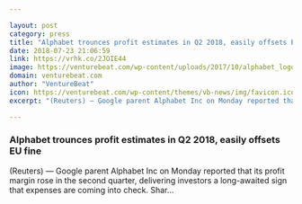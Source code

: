 ```yaml
---

layout: post
category: press
title: "Alphabet trounces profit estimates in Q2 2018, easily offsets EU fine"
date: 2018-07-23 21:06:59
link: https://vrhk.co/2JOIE44
image: https://venturebeat.com/wp-content/uploads/2017/10/alphabet_logo.jpg?fit=1200%2C600&strip=all
domain: venturebeat.com
author: "VentureBeat"
icon: https://venturebeat.com/wp-content/themes/vb-news/img/favicon.ico
excerpt: "(Reuters) — Google parent Alphabet Inc on Monday reported that its profit margin rose in the second quarter, delivering investors a long-awaited sign that expenses are coming into check. Shar…"

---
```


### Alphabet trounces profit estimates in Q2 2018, easily offsets EU fine

(Reuters) — Google parent Alphabet Inc on Monday reported that its profit margin rose in the second quarter, delivering investors a long-awaited sign that expenses are coming into check. Shar…